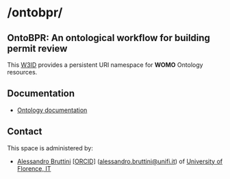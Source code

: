 # /ontobpr/

## OntoBPR: An ontological workflow for building permit review

This [W3ID](https://w3id.org) provides a persistent URI namespace for **WOMO** Ontology resources.

## Documentation

- [Ontology documentation](https://alessandrobruttini.github.io/womo/)

## Contact

This space is administered by:

- [Alessandro Bruttini](https://orcid.org/0000-0001-6317-2406)
  [[ORCID]](https://orcid.org/0000-0001-6317-2406)
  (<alessandro.bruttini@unifi.it></a>) of [University of Florence, IT](https://www.linkedin.com/in/alessandro-bruttini-2228883b/)
